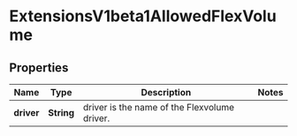 
# ExtensionsV1beta1AllowedFlexVolume

## Properties
Name | Type | Description | Notes
------------ | ------------- | ------------- | -------------
**driver** | **String** | driver is the name of the Flexvolume driver. | 



